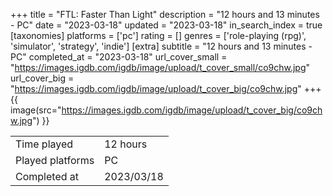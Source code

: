+++
title = "FTL: Faster Than Light"
description = "12 hours and 13 minutes - PC"
date = "2023-03-18"
updated = "2023-03-18"
in_search_index = true
[taxonomies]
platforms = ['pc']
rating = []
genres = ['role-playing (rpg)', 'simulator', 'strategy', 'indie']
[extra]
subtitle = "12 hours and 13 minutes - PC"
completed_at = "2023-03-18"
url_cover_small = "https://images.igdb.com/igdb/image/upload/t_cover_small/co9chw.jpg"
url_cover_big = "https://images.igdb.com/igdb/image/upload/t_cover_big/co9chw.jpg"
+++
{{ image(src="https://images.igdb.com/igdb/image/upload/t_cover_big/co9chw.jpg") }}

|              |            |
| ------------ | ---------- |
| Time played  | 12 hours |
| Played platforms    | PC |
| Completed at | 2023/03/18 |


